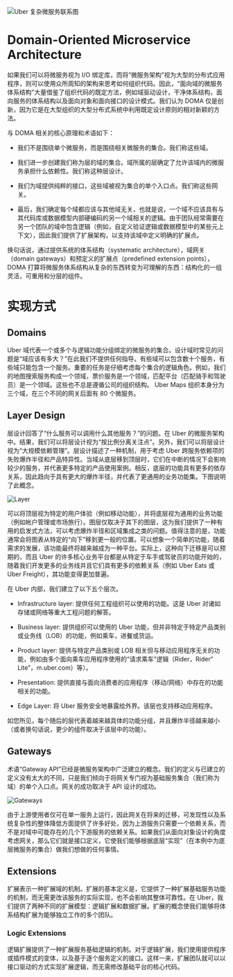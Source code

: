 ![Uber 复杂微服务联系图](https://s1.ax1x.com/2020/07/25/aSvz0H.png)

# Domain-Oriented Microservice Architecture

如果我们可以将微服务视为 I/O 绑定库，而将“微服务架构”视为大型的分布式应用程序，则可以使用众所周知的架构来思考如何组织代码。因此，“面向域的微服务体系结构”大量借鉴了组织代码的既定方法，例如域驱动设计，干净体系结构，面向服务的体系结构以及面向对象和面向接口的设计模式。我们认为 DOMA 仅是创新，因为它是在大型组织的大型分布式系统中利用既定设计原则的相对新颖的方法。

与 DOMA 相关的核心原理和术语如下：

- 我们不是围绕单个微服务，而是围绕相关微服务的集合。我们称这些域。

- 我们进一步创建我们称为层的域的集合。域所属的层确定了允许该域内的微服务承担什么依赖性。我们称这种层设计。

- 我们为域提供纯粹的接口，这些域被视为集合的单个入口点。我们称这些网关。

- 最后，我们确定每个域都应该与其他域无关，也就是说，一个域不应该具有与其代码库或数据模型内部硬编码的另一个域相关的逻辑。由于团队经常需要在另一个团队的域中包含逻辑（例如，自定义验证逻辑或数据模型中的某些元上下文），因此我们提供了扩展架构，以支持该域中定义明确的扩展点。

换句话说，通过提供系统的体系结构（systematic architecture），域网关（domain gateways）和预定义的扩展点（predefined extension points），DOMA 打算将微服务体系结构从复杂的东西转变为可理解的东西：结构化的一组灵活，可重用和分层的组件。

# 实现方式

## Domains

Uber 域代表一个或多个与逻辑功能分组绑定的微服务的集合。设计域时常见的问题是“域应该有多大？”在此我们不提供任何指导。有些域可以包含数十个服务，有些域只能包含一个服务。重要的任务是仔细考虑每个集合的逻辑角色。例如，我们的地图搜索服务构成一个领域，票价服务是一个领域，匹配平台（匹配骑手和驾驶员）是一个领域。这些也不总是遵循公司的组织结构。 Uber Maps 组织本身分为三个域，在三个不同的网关后面有 80 个微服务。

## Layer Design

层设计回答了“什么服务可以调用什么其他服务？”的问题。在 Uber 的微服务架构中。结果，我们可以将层设计视为“按比例分离关注点”。另外，我们可以将层设计视为“大规模依赖管理”。层设计描述了一种机制，用于考虑 Uber 跨服务依赖项的失败爆炸半径和产品特异性。当域从底层移到顶层时，它们在中断的情况下会影响较少的服务，并代表更多特定的产品使用案例。相反，底层的功能具有更多的依存关系，因此趋向于具有更大的爆炸半径，并代表了更通用的业务功能集。下图说明了此概念。

![Layer](https://s1.ax1x.com/2020/07/25/aSqaNV.png)

可以将顶层视为特定的用户体验（例如移动功能），并将底层视为通用的业务功能（例如帐户管理或市场旅行）。图层仅取决于其下的图层，这为我们提供了一种有用的启发式方法，可以考虑爆炸半径和区域集成之类的问题。值得注意的是，功能通常会将图表从特定的“向下”移到更一般的位置。可以想象一个简单的功能，随着需求的发展，该功能最终将越来越成为一种平台。实际上，这种向下迁移是可以预期的，而且 Uber 的许多核心业务平台都是从特定于车手或驾驶员的功能开始的，随着我们开发更多的业务线并且它们具有更多的依赖关系（例如 Uber Eats 或 Uber Freight），其功能变得更加普遍。

在 Uber 内部，我们建立了以下五个层次。

- Infrastructure layer: 提供任何工程组织可以使用的功能。这是 Uber 对诸如存储或网络等重大工程问题的解答。

- Business layer: 提供组织可以使用的 Uber 功能，但并非特定于特定产品类别或业务线（LOB）的功能，例如乘车，进餐或货运。

- Product layer: 提供与特定产品类别或 LOB 相关但与移动应用程序无关的功能，例如由多个面向乘车应用程序使用的“请求乘车”逻辑（Rider，Rider“ Lite”，m.uber.com）等）。

- Presentation: 提供直接与面向消费者的应用程序（移动/网络）中存在的功能相关的功能。

- Edge Layer: 将 Uber 服务安全地暴露给外界。该层也支持移动应用程序。

如您所见，每个随后的层代表着越来越具体的功能分组，并且爆炸半径越来越小（或者换句话说，更少的组件取决于该层中的功能）。

## Gateways

术语“Gateway API”已经是微服务架构中广泛建立的概念。我们的定义与已建立的定义没有太大的不同，只是我们倾向于将网关专门视为基础服务集合（我们称为域）的单个入口点。网关的成功取决于 API 设计的成功。

![Gateways](https://s1.ax1x.com/2020/07/25/aSvWlT.png)

由于上游使用者仅可在单一服务上运行，因此网关在将来的迁移，可发现性以及系统复杂性的整体降低方面提供了许多好处，因为上游服务只需要一个依赖关系，而不是对域中可能存在的几个下游服务的依赖关系。如果我们从面向对象设计的角度考虑网关，那么它们就是接口定义，它使我们能够根据底层“实现”（在本例中为底层微服务的集合）做我们想做的任何事情。

## Extensions

扩展表示一种扩展域的机制。扩展的基本定义是，它提供了一种扩展基础服务功能的机制，而无需更改该服务的实际实现，也不会影响其整体可靠性。在 Uber，我们提供了两种不同的扩展模型：逻辑扩展和数据扩展。扩展的概念使我们能够将体系结构扩展为能够独立工作的多个团队。

### Logic Extensions

逻辑扩展提供了一种扩展服务基础逻辑的机制。对于逻辑扩展，我们使用提供程序或插件模式的变体，以及基于逐个服务定义的接口。这样一来，扩展团队就可以以接口驱动的方式实现扩展逻辑，而无需修改基础平台的核心代码。
